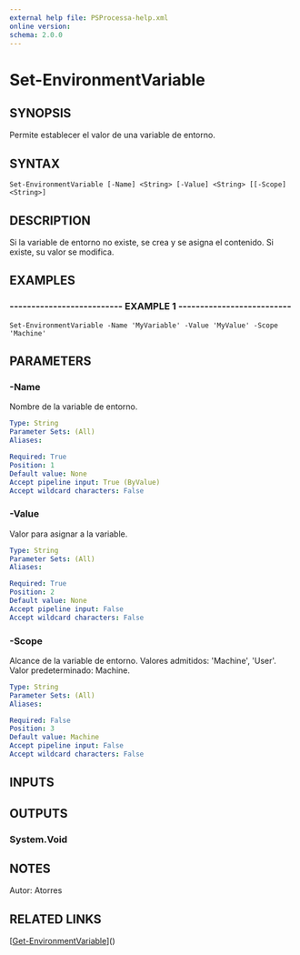 ```yaml
---
external help file: PSProcessa-help.xml
online version: 
schema: 2.0.0
---
```


# Set-EnvironmentVariable

## SYNOPSIS
Permite establecer el valor de una variable de entorno.

## SYNTAX

```
Set-EnvironmentVariable [-Name] <String> [-Value] <String> [[-Scope] <String>]
```

## DESCRIPTION
Si la variable de entorno no existe, se crea y se asigna el contenido.
Si existe, su valor se modifica.

## EXAMPLES

### -------------------------- EXAMPLE 1 --------------------------
```
Set-EnvironmentVariable -Name 'MyVariable' -Value 'MyValue' -Scope 'Machine'
```

## PARAMETERS

### -Name
Nombre de la variable de entorno.

```yaml
Type: String
Parameter Sets: (All)
Aliases: 

Required: True
Position: 1
Default value: None
Accept pipeline input: True (ByValue)
Accept wildcard characters: False
```

### -Value
Valor para asignar a la variable.

```yaml
Type: String
Parameter Sets: (All)
Aliases: 

Required: True
Position: 2
Default value: None
Accept pipeline input: False
Accept wildcard characters: False
```

### -Scope
Alcance de la variable de entorno.
Valores admitidos: 'Machine', 'User'.
Valor predeterminado: Machine.

```yaml
Type: String
Parameter Sets: (All)
Aliases: 

Required: False
Position: 3
Default value: Machine
Accept pipeline input: False
Accept wildcard characters: False
```

## INPUTS

## OUTPUTS

### System.Void

## NOTES
Autor: Atorres

## RELATED LINKS

[[Get-EnvironmentVariable](Get-EnvironmentVariable.md)]()

